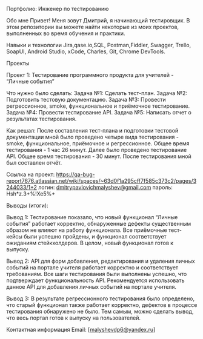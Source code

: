 Портфолио: Инженер по тестированию

Обо мне
Привет! Меня зовут Дмитрий, я начинающий тестировщик.
В этом репозитории вы можете найти некоторые из моих проектов, выполненных во время обучения и практики.

Навыки и технологии
Jira,qase.io,SQL, Postman,Fiddler, Swagger, Trello,
SoapUI, Android Studio, xCode, Charles, Git, Chrome DevTools.

Проекты

Проект 1: Тестирование программного продукта для учителей - “Личные события”

Что нужно было сделать:
Задача №1: Сделать тест-план.
Задача №2: Подготовить тестовую документацию.
Задача №3: Провести регрессионное, smoke, функциональное и приёмочное тестирование.
Задача №4: Провести тестирование API.
Задача №5: Написать отчет о результатах тестирования.

Как решал:
После составления тест-плана и подготовки тестовой документации мной было проведено четыре вида тестирования - smoke, функциональное, приёмочное и регрессионное. Общее время тестирования - 1 час 26 минут. Далее было проведено тестирование API. Общее время тестирования - 30 минут. После тестирования мной был составлен отчёт.

Ссылка на проект: https://qa-bug-report7676.atlassian.net/wiki/spaces/~63d0f1a295cff7f585c373c2/pages/3244033/1+2
логин: dmitrypavlovichmalyshev@gmail.com
пароль: Hsh*z.3+%!Xe5%+

Выводы (итоги):

Вывод 1: Тестирование показало, что новый функционал “Личные события” работает корректно, обнаруженные дефекты существенным образом не влияют на работу функционала. Все приёмочные тест-кейсы были успешно пройдены, и функционал соответствует ожиданиям стейкхолдеров. В целом, новый функционал готов к выпуску.

Вывод 2: API для форм добавления, редактирования и удаления личных событий на портале учителя работает корректно и соответствует требованиям. Все шаги тестирования были выполнены успешно, что подтверждает функциональность API. Рекомендуется использовать данное API для добавления личных событий на портале учителя.

Вывод 3: В результате регрессионного тестирования было определено, что старый функционал также работает корректно, дефектов в процессе тестирования обнаружено не было. Тем самым, можно сделать вывод, что весь портал готов к выпуску на пользователей.

Контактная информация
Email: [malyshevdp6@yandex.ru]

